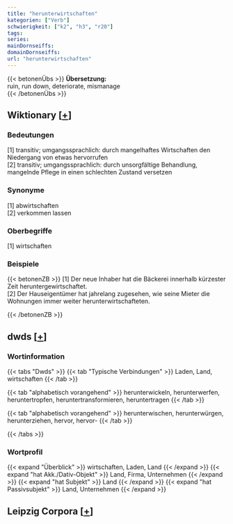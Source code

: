 ```yaml
---
title: "herunterwirtschaften"
kategorien: ["Verb"]
schwierigkeit: ["k2", "h3", "r20"]
tags:
series:
mainDornseiffs:
domainDornseiffs:
url: "herunterwirtschaften"
---
```


{{< betonenÜbs >}}
**Übersetzung:**  
ruin, run down, deteriorate, mismanage  
{{< /betonenÜbs >}}

## Wiktionary [[+](https://de.wiktionary.org/wiki/herunterwirtschaften)]

### Bedeutungen
[1] transitiv; umgangssprachlich: durch mangelhaftes Wirtschaften den Niedergang von etwas hervorrufen  
[2] transitiv; umgangssprachlich: durch unsorgfältige Behandlung, mangelnde Pflege in einen schlechten Zustand versetzen  

### Synonyme
[1] abwirtschaften  
[2] verkommen lassen  

### Oberbegriffe
[1] wirtschaften  

### Beispiele
{{< betonenZB >}}
[1] Der neue Inhaber hat die Bäckerei innerhalb kürzester Zeit heruntergewirtschaftet.  
[2] Der Hauseigentümer hat jahrelang zugesehen, wie seine Mieter die Wohnungen immer weiter herunterwirtschafteten.  

{{< /betonenZB >}}


## dwds [[+](https://www.dwds.de/wb/herunterwirtschaften)]

### Wortinformation
{{< tabs "Dwds" >}}
{{< tab "Typische Verbindungen" >}}
Laden, Land, wirtschaften
{{< /tab >}}

{{< tab "alphabetisch vorangehend" >}}
herunterwickeln, herunterwerfen, heruntertropfen, heruntertransformieren, heruntertragen
{{< /tab >}}

{{< tab "alphabetisch vorangehend" >}}
herunterwischen, herunterwürgen, herunterziehen, hervor, hervor-
{{< /tab >}}

{{< /tabs >}}

### Wortprofil
{{< expand "Überblick" >}} wirtschaften, Laden, Land {{< /expand >}}
{{< expand "hat Akk./Dativ-Objekt" >}} Land, Firma, Unternehmen {{< /expand >}}
{{< expand "hat Subjekt" >}} Land {{< /expand >}}
{{< expand "hat Passivsubjekt" >}} Land, Unternehmen {{< /expand >}}

## Leipzig Corpora [[+](https://corpora.uni-leipzig.de/en/res?word=herunterwirtschaften&corpusId=deu_newscrawl-public_2018)]

